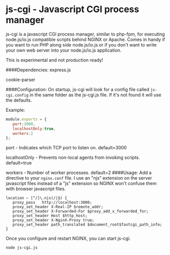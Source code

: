 # js-cgi  - Javascript CGI process manager
js-cgi is a javascript CGI process manager, similar to php-fpm, for executing node.js/io.js compatible scripts behind NGINX or Apache. Comes in handy if you want to run PHP along side node.js/io.js or if you don't want to write your own web server into your node.js/io.js application.

This is experimental and not production ready!

####Dependencies:
express.js

cookie-parser

####Configuration:
On startup, js-cgi will look for a config file called `js-cgi.config` in the same folder as the js-cgi.js file. If it's not found it will use the defaults.

Example:
```js
module.exports = {
   port:3000,
   localhostOnly:true,
   workers:2
};

```

port - Indicates which TCP port to listen on. default=3000

localhostOnly - Prevents non-local agents from invoking scripts. default=true

workers - Number of worker processes. default=2
####Usage:
Add a directive to your `nginx.conf` file. I use an "njs" extension on the server javascript files instead of a "js" extension so NGINX won't confuse them with browser javascript files.
```
location ~ [^/]\.njs(/|$) {
   proxy_pass   http://localhost:3000;
   proxy_set_header X-Real-IP $remote_addr;
   proxy_set_header X-Forwarded-For $proxy_add_x_forwarded_for;
   proxy_set_header Host $http_host;
   proxy_set_header X-NginX-Proxy true;
   proxy_set_header path_translated $document_root$fastcgi_path_info;
}
```
Once you configure and restart NGINX, you can start js-cgi.
```sh
node js-cgi.js
```
